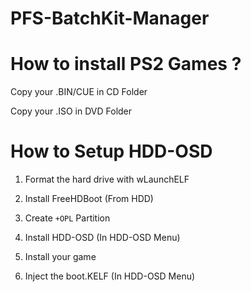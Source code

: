 # PFS-BatchKit-Manager



# How to install PS2 Games ?
Copy your .BIN/CUE in CD Folder

Copy your .ISO in DVD Folder


# How to Setup HDD-OSD
1) Format the hard drive with wLaunchELF

2) Install FreeHDBoot (From HDD)

3) Create `+OPL` Partition

4) Install HDD-OSD (In HDD-OSD Menu)

5) Install your game

6) Inject the boot.KELF (In HDD-OSD Menu)
